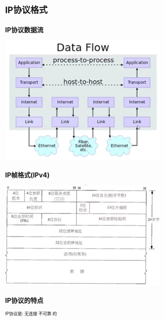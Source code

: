 # IP协议格式

## IP协议数据流
![IP协议数据流](_v_images/20190604183317932_1644725968.png)

## IP帧格式(IPv4)
![IP帧格式(IPv4](_v_images/20190604183413893_431907990.png)

## IP协议的特点
IP协议是:
无连接
不可靠
的